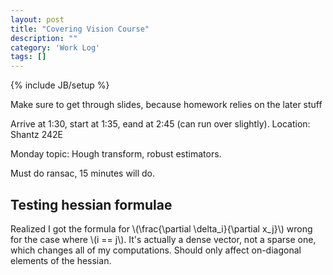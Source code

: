```yaml
---
layout: post
title: "Covering Vision Course"
description: ""
category: 'Work Log'
tags: []
---
```

{% include JB/setup %}

Make sure to get through slides, because homework relies on the later stuff

Arrive at 1:30, start at 1:35, eand at 2:45 (can run over slightly).  Location: Shantz 242E

Monday topic: Hough transform, robust estimators.

Must do ransac, 15 minutes will do.

Testing hessian formulae
---------------------------

Realized I got the formula for \\(\frac{\partial \delta_i}{\partial x_j}\\) wrong for the case where \\(i == j\\).  It's actually a dense vector, not a sparse one, which changes all of my computations.  Should only affect on-diagonal elements of the hessian.
